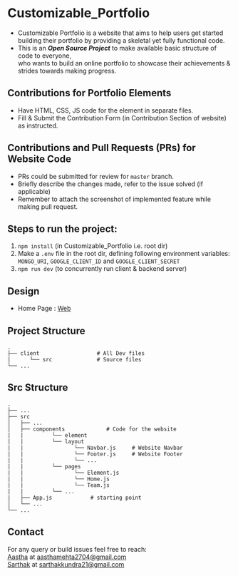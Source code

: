 # Customizable_Portfolio
- Customizable Portfolio is a website that aims to help users get started building their portfolio by providing a skeletal yet fully functional code.
- This is an __*Open Source Project*__ to make available basic structure of code to everyone, <br>
who wants to build an online portfolio to showcase their achievements &amp; strides towards making progress.<br>

## Contributions for Portfolio Elements
- Have HTML, CSS, JS code for the element in separate files.
- Fill & Submit the Contribution Form (in Contribution Section of website) as instructed.

## Contributions and Pull Requests (PRs) for Website Code

- PRs could be submitted for review for `master` branch.
- Briefly describe the changes made, refer to the issue solved (if applicable)
- Remember to attach the screenshot of implemented feature while making pull request.

## Steps to run the project: 
1. `npm install`  (in Customizable_Portfolio i.e. root dir)
2. Make a `.env` file in the root dir, defining following environment variables: `MONGO_URI`, `GOOGLE_CLIENT_ID` and `GOOGLE_CLIENT_SECRET`
3. `npm run dev` (to concurrently run client & backend server)

## Design

- Home Page : [Web](https://github.com/AasthaGithub/TestGit/blob/master/Website%20Home%20Page%20Screenshot.JPG)

## Project Structure

    .
    ├── client                  # All Dev files
    |      └── src              # Source files                
    └── ...

## Src Structure

    .
    ├── ...
    ├── src
    │   ├── ...
    │   ├── components             # Code for the website
    |   |         └── element
    |   |         └── layout
    |   |                └── Navbar.js     # Website Navbar
    |   |                └── Footer.js     # Website Footer
    |   |                └── ...
    |   |         └── pages      
    |   |                └── Element.js
    |   |                └── Home.js
    |   |                └── Team.js
    |   |         └── ...
    |   ├── App.js            # starting point
    │   └── ...
    └── ...


## Contact
For any query or build issues feel free to reach:<br>
[Aastha](https://github.com/AasthaGithub/) at aasthamehta2704@gmail.com<br>
[Sarthak](https://github.com/sarthakkundra/) at sarthakkundra21@gmail.com 
 
